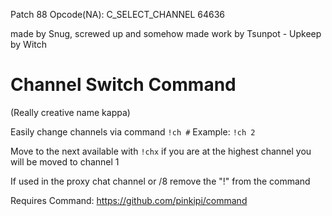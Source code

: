 Patch 88 Opcode(NA): C_SELECT_CHANNEL 64636


made by Snug, screwed up and somehow made work by Tsunpot - Upkeep by Witch

# Channel Switch Command 
(Really creative name kappa)

Easily change channels via command
`!ch #`
Example: `!ch 2`

Move to the next available with `!chx` if you are at the highest channel you will be moved to channel 1

If used in the proxy chat channel or /8 remove the "!" from the command

Requires Command: https://github.com/pinkipi/command
